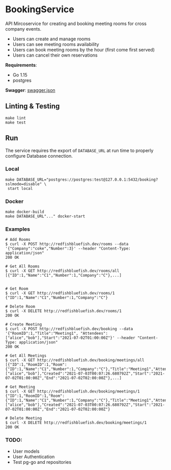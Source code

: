 # BookingService  
  
API Mircoservice for creating and booking meeting rooms for cross company events.

* Users can create and manage rooms
* Users can see meeting rooms availability  
* Users can book meeting rooms by the hour (first come first served)  
* Users can cancel their own reservations

**Requirements**:
* Go 1.15
* postgres
  
**Swagger**: [swagger.json](http://ec2-54-81-59-73.compute-1.amazonaws.com/api/apidocs/?url=http://ec2-54-81-59-73.compute-1.amazonaws.com/api/swagger.json)

## Linting & Testing
```
make lint
make test
```

##  Run
The service requires the export of `DATABASE_URL` at run time to properly configure Database connection.

### Local
``` 
make DATABASE_URL="postgres://postgres:test@127.0.0.1:5432/booking?sslmode=disable" \
 start local
```

### Docker
```
make docker-build
make DATABASE_URL"..." docker-start
```

### Examples

```
# Add Rooms
$ curl -X POST http://redfishbluefish.dev/rooms --data '{"Company":"coke","Number":3}' --header "Content-Type: application/json"
200 OK

# Get All Rooms
$ curl -X GET http://redfishbluefish.dev/rooms/all
[{"ID":1,"Name":"C1","Number":1,"Company":"C"},...]


# Get Room
$ curl -X GET http://redfishbluefish.dev/rooms/1
{"ID":1,"Name":"C1","Number":1,"Company":"C"}

# Delete Room
$ curl -X DELETE http://redfishbluefish.dev/rooms/1
200 OK

# Create Meeting
$ curl -X POST http://redfishbluefish.dev/booking --data '{"RoomID":1,"Title":"Meeting1", "Attendees":["alice","bob"],"Start":"2021-07-02T01:00:00Z"}' --header "Content-Type: application/json"
200 OK

# Get All Meetings
$ curl -X GET http://redfishbluefish.dev/booking/meetings/all
[{"ID":1,"RoomID":1,"Room":{"ID":1,"Name":"C1","Number":1,"Company":"C"},"Title":"Meeting1","Attendees":["alice","bob"],"Created":"2021-07-03T00:07:26.680792Z","Start":"2021-07-02T01:00:00Z","End":"2021-07-02T02:00:00Z"},...]

# Get Meeting
$ curl -X GET http://redfishbluefish.dev/booking/meetings/1
{"ID":1,"RoomID":1,"Room":{"ID":1,"Name":"C1","Number":1,"Company":"C"},"Title":"Meeting1","Attendees":["alice","bob"],"Created":"2021-07-03T00:07:26.680792Z","Start":"2021-07-02T01:00:00Z","End":"2021-07-02T02:00:00Z"}

# Delete Meeting
$ curl -X DELETE http://redfishbluefish.dev/booking/meetings/1
200 OK
```

### TODO:
* User models
* User Authentication
* Test pg-go and repositories
